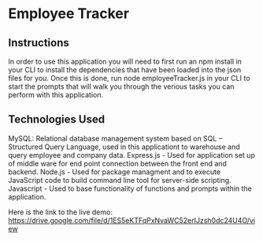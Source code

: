 # Employee Tracker

## Instructions
In order to use this application you will need to first run an npm install in your CLI to install the dependencies that have been loaded into the json files for you. Once this is done, run node employeeTracker.js in your CLI to start the prompts that will walk you through the verious tasks you can perform with this application.

## Technologies Used
MySQL: Relational database management system based on SQL – Structured Query Language, used in this applicationt to warehouse and query employee and company data.
Express.js - Used for application set up of middle ware for end point connection between the front end and backend.
Node.js - Used for package managment and to execute JavaScript code to build command line tool for server-side scripting.
Javascript - Used to base functionality of functions and prompts within the application.

Here is the link to the live demo:
https://drive.google.com/file/d/1ES5eKTFqPxNvaWC52erIJzsh0dc24U4O/view